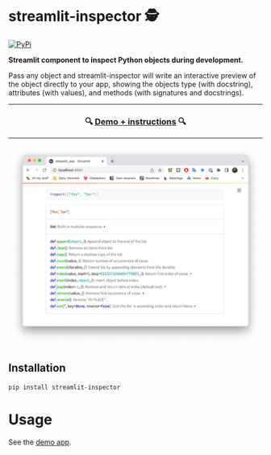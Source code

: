 # streamlit-inspector 🕵️

[![PyPi](https://img.shields.io/pypi/v/streamlit-inspector)](https://pypi.org/project/streamlit-inspector/)


**Streamlit component to inspect Python objects during development.**

Pass any object and streamlit-inspector will write an interactive preview of the object directly to your app, showing the objects type (with docstring), attributes (with values), and methods (with signatures and docstrings). 

---

<h3 align="center">
  🔍 <a href="https://share.streamlit.io/jrieke/streamlit-inspector/main">Demo + instructions</a> 🔍
</h3>

---

<p align="center">
    <a href="https://share.streamlit.io/jrieke/streamlit-inspector/main"><img src="images/demo.png" width=600></a>
</p>


## Installation

```bash
pip install streamlit-inspector
```

# Usage

See the [demo app](https://share.streamlit.io/jrieke/streamlit-inspector/main).